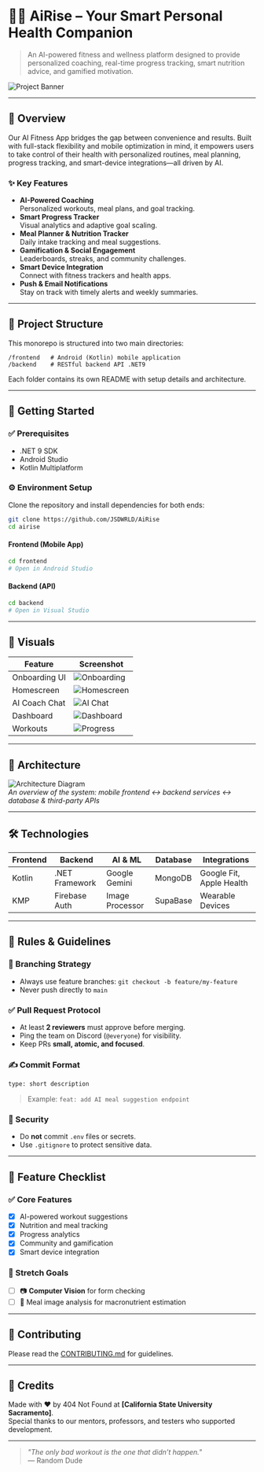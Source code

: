 
# 🏋️‍♀️ AiRise – Your Smart Personal Health Companion

> An AI-powered fitness and wellness platform designed to provide personalized coaching, real-time progress tracking, smart nutrition advice, and gamified motivation.

![Project Banner](Media/banner.jpg) 

---

## 📱 Overview

Our AI Fitness App bridges the gap between convenience and results. Built with full-stack flexibility and mobile optimization in mind, it empowers users to take control of their health with personalized routines, meal planning, progress tracking, and smart-device integrations—all driven by AI.

### ✨ Key Features

- **AI-Powered Coaching**  
  Personalized workouts, meal plans, and goal tracking.
- **Smart Progress Tracker**  
  Visual analytics and adaptive goal scaling.
- **Meal Planner & Nutrition Tracker**  
  Daily intake tracking and meal suggestions.
- **Gamification & Social Engagement**  
  Leaderboards, streaks, and community challenges.
- **Smart Device Integration**  
  Connect with fitness trackers and health apps.
- **Push & Email Notifications**  
  Stay on track with timely alerts and weekly summaries.

---

## 📂 Project Structure

This monorepo is structured into two main directories:

```
/frontend   # Android (Kotlin) mobile application
/backend    # RESTful backend API .NET9 
```

Each folder contains its own README with setup details and architecture.

---

## 🚀 Getting Started

### ✅ Prerequisites

- .NET 9 SDK
- Android Studio
- Kotlin Multiplatform

### ⚙️ Environment Setup

Clone the repository and install dependencies for both ends:

```bash
git clone https://github.com/JSDWRLD/AiRise
cd airise
```

#### Frontend (Mobile App)

```bash
cd frontend
# Open in Android Studio
```

#### Backend (API)

```bash
cd backend
# Open in Visual Studio
```

---

## 📸 Visuals

| Feature | Screenshot |
|--------|------------|
| Onboarding UI | ![Onboarding](Media/onboarding.png) |
| Homescreen | ![Homescreen](Media/home.png) |
| AI Coach Chat | ![AI Chat](Media/chat.png) |
| Dashboard | ![Dashboard](URL_TO_IMAGE_HERE) |
| Workouts | ![Progress](Media/workout.png) |

---

## 🧠 Architecture

![Architecture Diagram](Media/erd.png)  
_An overview of the system: mobile frontend ↔ backend services ↔ database & third-party APIs_

---

## 🛠️ Technologies

| Frontend  | Backend       | AI & ML      | Database     | Integrations        |
|-----------|---------------|--------------|--------------|---------------------|
| Kotlin    | .NET Framework | Google Gemini | MongoDB      | Google Fit, Apple Health |
| KMP   | Firebase Auth | Image Processor | SupaBase | Wearable Devices   |

---

## 📌 Rules & Guidelines

### 🔀 Branching Strategy

- Always use feature branches: `git checkout -b feature/my-feature`
- Never push directly to `main`

### ✅ Pull Request Protocol

- At least **2 reviewers** must approve before merging.
- Ping the team on Discord (`@everyone`) for visibility.
- Keep PRs **small, atomic, and focused**.

### ✍️ Commit Format

```bash
type: short description
```

> Example: `feat: add AI meal suggestion endpoint`

### 🔐 Security

- Do **not** commit `.env` files or secrets.
- Use `.gitignore` to protect sensitive data.

---

## 🧪 Feature Checklist

### ✅ Core Features

- [x] AI-powered workout suggestions
- [x] Nutrition and meal tracking
- [x] Progress analytics
- [x] Community and gamification
- [x] Smart device integration

### 🚧 Stretch Goals

- [ ] 📷 **Computer Vision** for form checking
- [ ] 🥗 Meal image analysis for macronutrient estimation

---

## 🤝 Contributing

Please read the [CONTRIBUTING.md](CONTRIBUTING.md) for guidelines.

---

## 🙌 Credits

Made with ❤️ by 404 Not Found at **[California State University Sacramento]**.  
Special thanks to our mentors, professors, and testers who supported development.

---

> _"The only bad workout is the one that didn’t happen."_  
> — Random Dude
